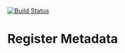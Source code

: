 [![Build Status](https://travis-ci.org/LandRegistry/register-metadata.svg?branch=master)](https://travis-ci.org/LandRegistry/register-metadata)
# Register Metadata
